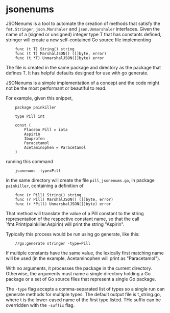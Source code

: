 # jsonenums

JSONenums is a tool to automate the creation of methods that satisfy the
`fmt.Stringer`, `json.Marshaler` and `json.Unmarshaler` interfaces.
Given the name of a (signed or unsigned) integer type T that has constants
defined, stringer will create a new self-contained Go source file implementing

```
    func (t T) String() string
    func (t T) MarshalJSON() ([]byte, error)
    func (t *T) UnmarshalJSON([]byte) error
```

The file is created in the same package and directory as the package that
defines T. It has helpful defaults designed for use with go generate.

JSONenums is a simple implementation of a concept and the code might not be the
most performant or beautiful to read.

For example, given this snippet,

```
    package painkiller

    type Pill int

    const (
        Placebo Pill = iota
        Aspirin
        Ibuprofen
        Paracetamol
        Acetaminophen = Paracetamol
    )
```

running this command

```
    jsonenums -type=Pill
```

in the same directory will create the file `pill_jsonenums.go`, in package
`painkiller`, containing a definition of

```
    func (r Pill) String() string
    func (r Pill) MarshalJSON() ([]byte, error)
    func (r *Pill) UnmarshalJSON([]byte) error
```

That method will translate the value of a Pill constant to the string
representation of the respective constant name, so that the call
`fmt.Print(painkiller.Aspirin) will print the string "Aspirin".

Typically this process would be run using go generate, like this:

```
    //go:generate stringer -type=Pill
```

If multiple constants have the same value, the lexically first matching name
will be used (in the example, Acetaminophen will print as "Paracetamol").

With no arguments, it processes the package in the current directory. Otherwise,
the arguments must name a single directory holding a Go package or a set of Go
source files that represent a single Go package.

The `-type` flag accepts a comma-separated list of types so a single run can
generate methods for multiple types. The default output file is t_string.go,
where t is the lower-cased name of the first type listed. THe suffix can be
overridden with the `-suffix` flag.
